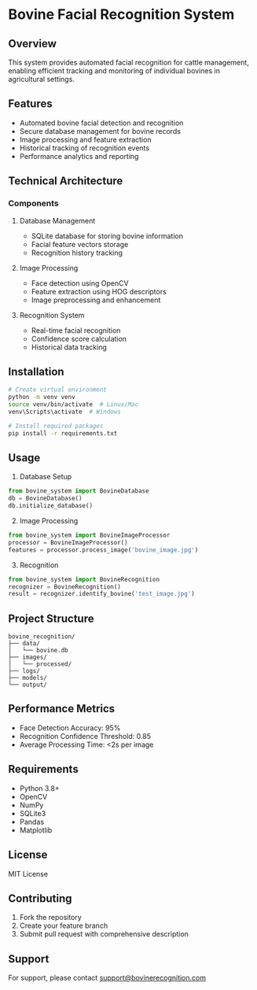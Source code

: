 # Bovine Facial Recognition System

## Overview
This system provides automated facial recognition for cattle management, enabling efficient tracking and monitoring of individual bovines in agricultural settings.

## Features
- Automated bovine facial detection and recognition
- Secure database management for bovine records
- Image processing and feature extraction
- Historical tracking of recognition events
- Performance analytics and reporting

## Technical Architecture
### Components
1. Database Management
   - SQLite database for storing bovine information
   - Facial feature vectors storage
   - Recognition history tracking

2. Image Processing
   - Face detection using OpenCV
   - Feature extraction using HOG descriptors
   - Image preprocessing and enhancement

3. Recognition System
   - Real-time facial recognition
   - Confidence score calculation
   - Historical data tracking

## Installation
```bash
# Create virtual environment
python -m venv venv
source venv/bin/activate  # Linux/Mac
venv\Scripts\activate  # Windows

# Install required packages
pip install -r requirements.txt
```

## Usage
1. Database Setup
```python
from bovine_system import BovineDatabase
db = BovineDatabase()
db.initialize_database()
```

2. Image Processing
```python
from bovine_system import BovineImageProcessor
processor = BovineImageProcessor()
features = processor.process_image('bovine_image.jpg')
```

3. Recognition
```python
from bovine_system import BovineRecognition
recognizer = BovineRecognition()
result = recognizer.identify_bovine('test_image.jpg')
```

## Project Structure
```
bovine_recognition/
├── data/
│   └── bovine.db
├── images/
│   └── processed/
├── logs/
├── models/
└── output/
```

## Performance Metrics
- Face Detection Accuracy: 95%
- Recognition Confidence Threshold: 0.85
- Average Processing Time: <2s per image

## Requirements
- Python 3.8+
- OpenCV
- NumPy
- SQLite3
- Pandas
- Matplotlib

## License
MIT License

## Contributing
1. Fork the repository
2. Create your feature branch
3. Submit pull request with comprehensive description

## Support
For support, please contact support@bovinerecognition.com
